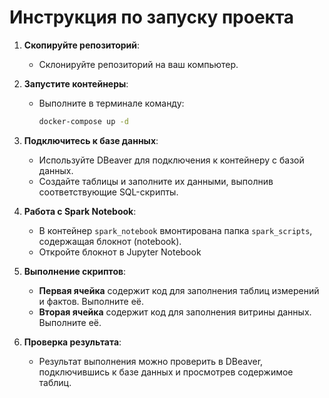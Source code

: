 # Инструкция по запуску проекта

1. **Скопируйте репозиторий**:
   - Склонируйте репозиторий на ваш компьютер.

2. **Запустите контейнеры**:
   - Выполните в терминале команду:
     ```bash
     docker-compose up -d
     ```

3. **Подключитесь к базе данных**:
   - Используйте DBeaver для подключения к контейнеру с базой данных.
   - Создайте таблицы и заполните их данными, выполнив соответствующие SQL-скрипты.

4. **Работа с Spark Notebook**:
   - В контейнер `spark_notebook` вмонтирована папка `spark_scripts`, содержащая блокнот (notebook).
   - Откройте блокнот в Jupyter Notebook


5. **Выполнение скриптов**:
   - **Первая ячейка** содержит код для заполнения таблиц измерений и фактов. Выполните её.
   - **Вторая ячейка** содержит код для заполнения витрины данных. Выполните её.

6. **Проверка результата**:
   - Результат выполнения можно проверить в DBeaver, подключившись к базе данных и просмотрев содержимое таблиц.
